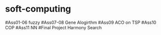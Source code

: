 # soft-computing
#Ass01-06 fuzzy
#Ass07-08 Gene Alogirthm
#Ass09 ACO on TSP
#Ass10 COP
#Ass11 NN
#Final Project Harmony Search
